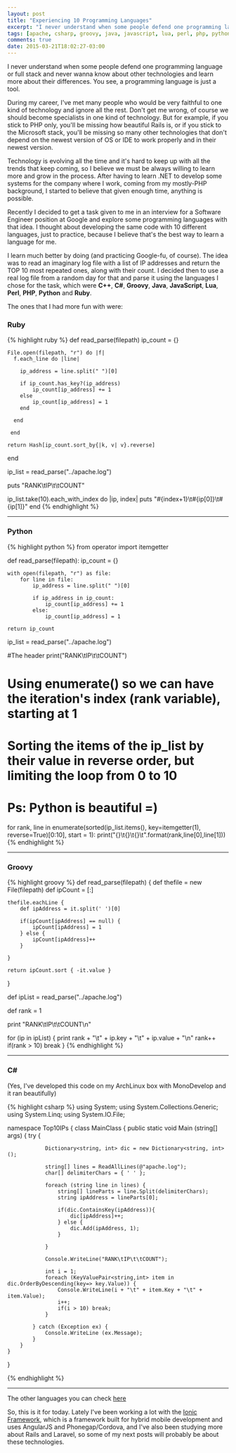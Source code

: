 ```yaml
---
layout: post
title: "Experiencing 10 Programming Languages"
excerpt: "I never understand when some people defend one programming language or full stack and never wanna know about other technologies and learn more about their differences"
tags: [apache, csharp, groovy, java, javascript, lua, perl, php, python, ruby, top10, dotnet]
comments: true
date: 2015-03-21T18:02:27-03:00
---
```


I never understand when some people defend one programming language or full stack and never wanna know about other technologies and learn more about their differences. You see, a programming language is just a tool. 

During my career, I've met many people who would be very faithful to one kind of technology and ignore all the rest. Don't get me wrong, of course we should become specialists in one kind of technology. But for example, if you stick to PHP only, you'll be missing how beautiful Rails is, or if you stick to the Microsoft stack, you'll be missing so many other technologies that don't depend on the newest version of OS or IDE to work properly and in their newest version. 

Technology is evolving all the time and it's hard to keep up with all the trends that keep coming, so I believe we must be always willing to learn more and grow in the process. After having to learn .NET to develop some systems for the company where I work, coming from my mostly-PHP background, I started to believe that given enough time, anything is possible. 

Recently I decided to get a task given to me in an interview for a Software Engineer position at Google and explore some programming languages with that idea. I thought about developing the same code with 10 different languages, just to practice, because I believe that's the best way to learn a language for me. 

I learn much better by doing (and practicing Google-fu, of course). The idea was to read an imaginary log file with a list of IP addresses and return the TOP 10 most repeated ones, along with their count. I decided then to use a real log file from a random day for that and parse it using the languages I chose for the task, which were **C++**, **C#**, **Groovy**, **Java**, **JavaScript**, **Lua**, **Perl**, **PHP**, **Python** and **Ruby**. 

The ones that I had more fun with were:

### Ruby
{% highlight ruby %}
def read_parse(filepath)
	ip_count = {}

	File.open(filepath, "r") do |f|
	  f.each_line do |line|
	    
	    ip_address = line.split(" ")[0]

	    if ip_count.has_key?(ip_address)
	    	ip_count[ip_address] += 1
	    else
	    	ip_count[ip_address] = 1
	    end
	    
	  end

	 end

	return Hash[ip_count.sort_by{|k, v| v}.reverse]
end

ip_list = read_parse("../apache.log")

puts "RANK\tIP\t\tCOUNT"

ip_list.take(10).each_with_index do |ip, index|
	puts "#{index+1}\t#{ip[0]}\t#{ip[1]}"
end
{% endhighlight %}

* * *

### Python
{% highlight python %}
from operator import itemgetter 

def read_parse(filepath):
	ip_count = {}

	with open(filepath, "r") as file:
		for line in file:
			ip_address = line.split(" ")[0]

			if ip_address in ip_count:
				ip_count[ip_address] += 1
			else:
				ip_count[ip_address] = 1

	return ip_count


ip_list = read_parse("../apache.log")

#The header
print("RANK\tIP\t\tCOUNT")

# Using enumerate() so we can have the iteration's index (rank variable), starting at 1
# Sorting the items of the ip_list by their value in reverse order, but limiting the loop from 0 to 10
# Ps: Python is beautiful =)
for rank, line in enumerate(sorted(ip_list.items(), key=itemgetter(1), reverse=True)[0:10], start = 1):
	print("{}\t{}\t{}\t".format(rank,line[0],line[1]))
{% endhighlight %}

* * *

### Groovy

{% highlight groovy %}
def read_parse(filepath) {
	def thefile = new File(filepath)
	def ipCount = [:]

	thefile.eachLine {
	    def ipAddress = it.split(' ')[0]

	    if(ipCount[ipAddress] == null) {
	    	ipCount[ipAddress] = 1
		} else {
			ipCount[ipAddress]++
		}
	    
	}

	return ipCount.sort { -it.value }
}

def ipList = read_parse("../apache.log")

def rank = 1

print "RANK\tIP\t\tCOUNT\n"

for (ip in ipList) {
    print rank + "\t" + ip.key + "\t" + ip.value + "\n"
    rank++
    if(rank > 10) break
}
{% endhighlight %}

* * *

### C&#35;

(Yes, I've developed this code on my ArchLinux box with MonoDevelop and it ran beautifully)

{% highlight csharp %}
using System;
using System.Collections.Generic;
using System.Linq;
using System.IO.File;

namespace Top10IPs {
	class MainClass {
		public static void Main (string[] args) {
			try {

				Dictionary<string, int> dic = new Dictionary<string, int>();

				string[] lines = ReadAllLines(@"apache.log");
				char[] delimiterChars = { ' ' };

				foreach (string line in lines) {
					string[] lineParts = line.Split(delimiterChars);
					string ipAddress = lineParts[0];

					if(dic.ContainsKey(ipAddress)){
						dic[ipAddress]++;
					} else {
						dic.Add(ipAddress, 1);
					}

				}

				Console.WriteLine("RANK\tIP\t\tCOUNT");

				int i = 1;
				foreach (KeyValuePair<string,int> item in dic.OrderByDescending(key=> key.Value)) {
					Console.WriteLine(i + "\t" + item.Key + "\t" + item.Value);
					i++;
					if(i > 10) break;
				}
			
			} catch (Exception ex) {
				Console.WriteLine (ex.Message);
			}
		}
	}
}

{% endhighlight %}

* * *

The other languages you can check [here](https://github.com/jonathas/top10ips) 

So, this is it for today. Lately I've been working a lot with the [Ionic Framework](http://ionicframework.com), which is a framework built for hybrid mobile development and uses AngularJS and Phonegap/Cordova, and I've also been studying more about Rails and Laravel, so some of my next posts will probably be about these technologies.